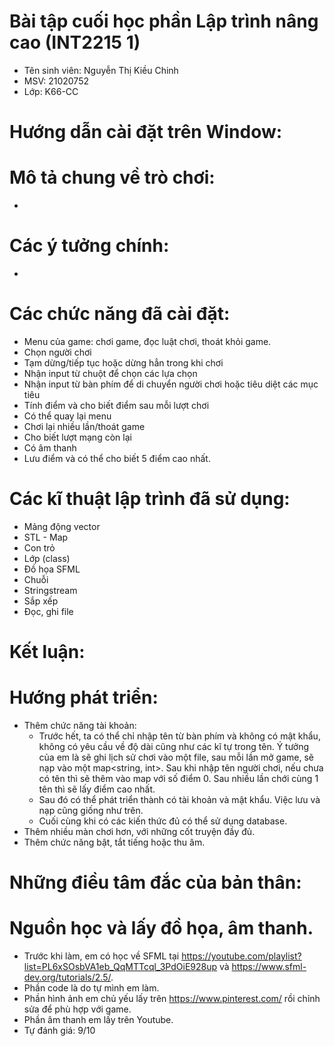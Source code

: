 # Bài tập cuối học phần Lập trình nâng cao (INT2215 1)
- Tên sinh viên: Nguyễn Thị Kiều Chinh
- MSV: 21020752
- Lớp: K66-CC
# Hướng dẫn cài đặt trên Window:

# Mô tả chung về trò chơi:
-
# Các ý tưởng chính:
- 
# Các chức năng đã cài đặt:
- Menu của game: chơi game, đọc luật chơi, thoát khỏi game.
- Chọn người chơi
- Tạm dừng/tiếp tục hoặc dừng hẳn trong khi chơi
- Nhận input từ chuột để chọn các lựa chọn
- Nhận input từ bàn phím để di chuyển người chơi hoặc tiêu diệt các mục tiêu
- Tính điểm và cho biết điểm sau mỗi lượt chơi
- Có thể quay lại menu
- Chơi lại nhiều lần/thoát game
- Cho biết lượt mạng còn lại
- Có âm thanh
- Lưu điểm và có thể cho biết 5 điểm cao nhất.
# Các kĩ thuật lập trình đã sử dụng:
- Mảng động vector
- STL - Map
- Con trỏ
- Lớp (class)
- Đồ họa SFML
- Chuỗi
- Stringstream
- Sắp xếp
- Đọc, ghi file
# Kết luận:
# Hướng phát triển:
- Thêm chức năng tài khoản:
  + Trước hết, ta có thể chỉ nhập tên từ bàn phím và không có mật khẩu, không có yêu cầu về độ dài cũng như các kĩ tự trong tên. Ý tưởng của em là sẽ ghi lịch sử chơi vào một file, sau mỗi lần mở game, sẽ nạp vào một map<string, int>. Sau khi nhập tên người chơi, nếu chưa có tên thì sẽ thêm vào map với số điểm 0. Sau nhiều lần chới cùng 1 tên thì sẽ lấy điểm cao nhất.
  + Sau đó có thể phát triển thành có tài khoản và mật khẩu. Việc lưu và nạp cũng giống như trên.
  + Cuối cùng khi có các kiến thức đủ có thể sử dụng database.
- Thêm nhiều màn chơi hơn, với những cốt truyện đầy đủ.
- Thêm chức năng bật, tắt tiếng hoặc thu âm.
# Những điều tâm đắc của bản thân:
# Nguồn học và lấy đồ họa, âm thanh.
 - Trước khi làm, em có học về SFML tại https://youtube.com/playlist?list=PL6xSOsbVA1eb_QqMTTcql_3PdOiE928up và https://www.sfml-dev.org/tutorials/2.5/. 
 - Phần code là do tự mình em làm.
 - Phần hình ảnh em chủ yếu lấy trên https://www.pinterest.com/ rồi chỉnh sửa để phù hợp với game.
 - Phần âm thanh em lấy trên Youtube.
 - Tự đánh giá: 9/10
